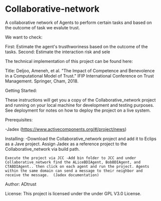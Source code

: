 # Collaborative-network
A collaborative network of Agents to perform certain tasks and based on the outcome of task we evalute trust.

We want to check:

First: Estimate the agent's trusthworiness based on the outcome of the tasks. Second: Estimate the interaction risk and sele

The technical implementation of this project can be found here:

Title: Deljoo, Ameneh, et al. "The Impact of Competence and Benevolence in a Computational Model of Trust." IFIP International Conference on Trust Management. Springer, Cham, 2018.

Getting Started:

These instructions will get you a copy of the Collaborative_network project and running on your local machine for development and testing purposes. See deployment for notes on how to deploy the project on a live system.

Prerequisites:

-Jadex (https://www.activecomponents.org/#/project/news)

Installing: -Download the Collaborative_network project and add it to Eclips as a Jave project. Assign Jadex as a reference project to the Collaborative_network via build path.

    Execute the project via JCC -Add bin folder to JCC and under Collaborative_network find the ALiceBDIAgent, BobBDIAgent, and CTABDIAgent.. then click on each agent and run the project. Agents within the same domain can send a message to their neighbor and receive the message.  (Jadex documentation)

Author: ADtrust

License: This project is licensed under the under GPL V3.0 License.
